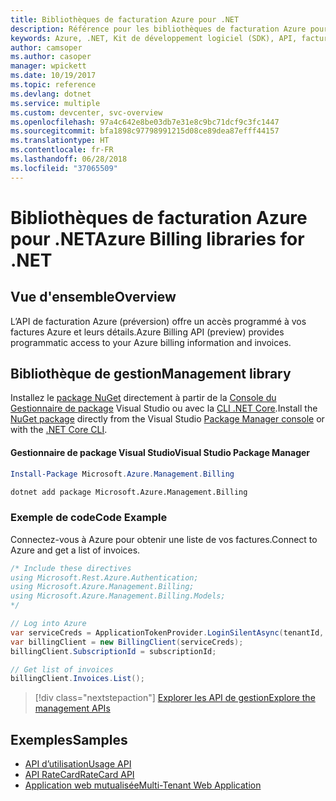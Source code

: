 ```yaml
---
title: Bibliothèques de facturation Azure pour .NET
description: Référence pour les bibliothèques de facturation Azure pour .NET
keywords: Azure, .NET, Kit de développement logiciel (SDK), API, facturation
author: camsoper
ms.author: casoper
manager: wpickett
ms.date: 10/19/2017
ms.topic: reference
ms.devlang: dotnet
ms.service: multiple
ms.custom: devcenter, svc-overview
ms.openlocfilehash: 97a4c642e8be03db7e31e8c9bc71dcf9c3fc1447
ms.sourcegitcommit: bfa1898c97798991215d08ce89dea87efff44157
ms.translationtype: HT
ms.contentlocale: fr-FR
ms.lasthandoff: 06/28/2018
ms.locfileid: "37065509"
---
```

# <a name="azure-billing-libraries-for-net"></a><span data-ttu-id="ee45f-104">Bibliothèques de facturation Azure pour .NET</span><span class="sxs-lookup"><span data-stu-id="ee45f-104">Azure Billing libraries for .NET</span></span>

## <a name="overview"></a><span data-ttu-id="ee45f-105">Vue d'ensemble</span><span class="sxs-lookup"><span data-stu-id="ee45f-105">Overview</span></span>

<span data-ttu-id="ee45f-106">L’API de facturation Azure (préversion) offre un accès programmé à vos factures Azure et leurs détails.</span><span class="sxs-lookup"><span data-stu-id="ee45f-106">Azure Billing API (preview) provides programmatic access to your Azure billing information and invoices.</span></span>

## <a name="management-library"></a><span data-ttu-id="ee45f-107">Bibliothèque de gestion</span><span class="sxs-lookup"><span data-stu-id="ee45f-107">Management library</span></span>

<span data-ttu-id="ee45f-108">Installez le [package NuGet](https://www.nuget.org/packages/Microsoft.Azure.Management.Billing) directement à partir de la [Console du Gestionnaire de package][PackageManager] Visual Studio ou avec la [CLI .NET Core][DotNetCLI].</span><span class="sxs-lookup"><span data-stu-id="ee45f-108">Install the [NuGet package](https://www.nuget.org/packages/Microsoft.Azure.Management.Billing) directly from the Visual Studio [Package Manager console][PackageManager] or with the [.NET Core CLI][DotNetCLI].</span></span>

#### <a name="visual-studio-package-manager"></a><span data-ttu-id="ee45f-109">Gestionnaire de package Visual Studio</span><span class="sxs-lookup"><span data-stu-id="ee45f-109">Visual Studio Package Manager</span></span>

```powershell
Install-Package Microsoft.Azure.Management.Billing
```

```bash
dotnet add package Microsoft.Azure.Management.Billing
```

### <a name="code-example"></a><span data-ttu-id="ee45f-110">Exemple de code</span><span class="sxs-lookup"><span data-stu-id="ee45f-110">Code Example</span></span>

<span data-ttu-id="ee45f-111">Connectez-vous à Azure pour obtenir une liste de vos factures.</span><span class="sxs-lookup"><span data-stu-id="ee45f-111">Connect to Azure and get a list of invoices.</span></span>

```csharp
/* Include these directives
using Microsoft.Rest.Azure.Authentication;
using Microsoft.Azure.Management.Billing;
using Microsoft.Azure.Management.Billing.Models;
*/

// Log into Azure
var serviceCreds = ApplicationTokenProvider.LoginSilentAsync(tenantId, clientId, secret);
var billingClient = new BillingClient(serviceCreds);
billingClient.SubscriptionId = subscriptionId;

// Get list of invoices
billingClient.Invoices.List();
```

> [!div class="nextstepaction"]
> [<span data-ttu-id="ee45f-112">Explorer les API de gestion</span><span class="sxs-lookup"><span data-stu-id="ee45f-112">Explore the management APIs</span></span>](/dotnet/api/overview/azure/billing/management)

## <a name="samples"></a><span data-ttu-id="ee45f-113">Exemples</span><span class="sxs-lookup"><span data-stu-id="ee45f-113">Samples</span></span>

* [<span data-ttu-id="ee45f-114">API d’utilisation</span><span class="sxs-lookup"><span data-stu-id="ee45f-114">Usage API</span></span>](https://github.com/Azure-Samples/billing-dotnet-usage-api)
* [<span data-ttu-id="ee45f-115">API RateCard</span><span class="sxs-lookup"><span data-stu-id="ee45f-115">RateCard API</span></span>](https://github.com/Azure-Samples/billing-dotnet-ratecard-api)
* [<span data-ttu-id="ee45f-116">Application web mutualisée</span><span class="sxs-lookup"><span data-stu-id="ee45f-116">Multi-Tenant Web Application</span></span>](https://github.com/Azure-Samples/billing-dotnet-webapp-multitenant)

[PackageManager]: https://docs.microsoft.com/nuget/tools/package-manager-console
[DotNetCLI]: https://docs.microsoft.com/dotnet/core/tools/dotnet-add-package
